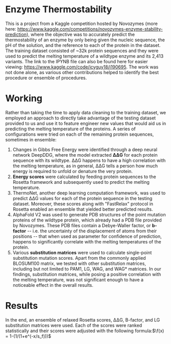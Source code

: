 # Enzyme Thermostability
This is a project from a Kaggle competition hosted by Novozymes (more here: https://www.kaggle.com/competitions/novozymes-enzyme-stability-prediction), where the objective was to accurately predict the thermostability of an enzyme by only being given the nucleic sequence, the pH of the solution, and the reference to each of the protein in the dataset. The training dataset consisted of ~32k protein sequences and they were used to predict the melting temperature of a wildtype enzyme and its 2,413 variants.
The link to the IPYNB file can also be found here for easier viewing: https://www.kaggle.com/code/icyguy18/i190695. The work was not done alone, as various other contributions helped to identify the best procedure or ensemble of procedures.

# Working
Rather than taking the time to apply data cleaning to the training dataset, we employed an approach to directly take advantage of the testing dataset provided to us and use it to feature engineer new values that would aid us in predicting the melting temperature of the proteins. A series of configurations were tried on each of the remaining protein sequences, sometimes in ensemble:

1. Changes in Gibbs Free Energy were identified through a deep neural network DeepDDG, where the model extracted **ΔΔG** for each protein sequence with its wildtype. ΔΔG happens to have a high correlation with the melting temperature, as in general, ΔΔG tells a person how much energy is required to unfold or denature the very protein.
2. **Energy scores** were calculated by feeding protein sequences to the Rosetta framework and subsequently used to predict the melting temperature.
3. ThermoNet, another deep learning computation framework, was used to predict ΔΔG values for each of the protein sequence in the testing dataset. Moreover, these scores along with "FastRelax" protocol in Rosetta enabled an ensemble that yielded better predicted results.
4. AlphaFold V2 was used to generate PDB structures of the point mutation proteins of the wildtype protein, which already had a PDB file provided by Novozymes. These PDB files contain a Debye-Waller factor, or **b-factor** -- i.e. the uncertainty of the displacement of atoms from their positions -- that when used as parameter for confidence of prediction, happens to significantly correlate with the melting temperatures of the protein.
5. Various **substitution matrices** were used to calculate single-point substitution mutation scores. Apart from the commonly applied BLOSUM100 matrix, we tested with other substitution matrices, including but not limited to PAM1, LG, WAG, and WAG* matrices. In our findings, substitution matrices, while posing a positive correlation with the melting temperature, was not significant enough to have a noticeable effect in the overall results.

# Results
In the end, an ensemble of relaxed Rosetta scores, ΔΔG, B-factor, and LG substitution matrices were used. Each of the scores were ranked statistically and their scores were adjusted with the following formula:$\f(x) = 1-(1/(1+e^(-x/s_f)))$
